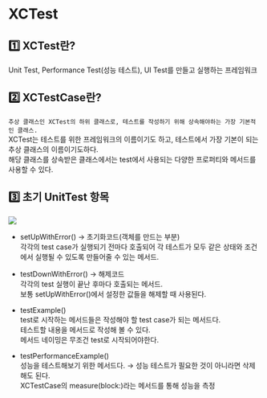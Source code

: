 # XCTest

## 1️⃣ XCTest란?
Unit Test, Performance Test(성능 테스트), UI Test를 만들고 실행하는 프레임워크

## 2️⃣ XCTestCase란?
`추상 클래스인 XCTest의 하위 클래스로, 테스트를 작성하기 위해 상속해야하는 가장 기본적인 클래스.`   
XCTest는 테스트를 위한 프레임워크의 이름이기도 하고, 테스트에서 가장 기본이 되는 추상 클래스의 이름이기도하다.   
해당 클래스를 상속받은 클래스에서는 test에서 사용되는 다양한 프로퍼티와 메서드를 사용할 수 있다.   

## 3️⃣ 초기 UnitTest 항목
<img src="https://user-images.githubusercontent.com/92699723/211242321-c27c6677-778c-41e6-bdcc-c481348cde69.png">

- setUpWithError() → 초기화코드(객체를 만드는 부분)   
각각의 test case가 실행되기 전마다 호출되어 각 테스트가 모두 같은 상태와 조건에서 실행될 수 있도록 만들어줄 수 있는 메서드.

- testDownWithError() → 해제코드   
각각의 test 실행이 끝난 후마다 호출되는 메서드.   
보통 setUpWithError()에서 설정한 값들을 해제할 때 사용된다.   

- testExample()   
test로 시작하는 메서드들은 작성해야 할 test case가 되는 메서드다.   
테스트할 내용을 메서드로 작성해 볼 수 있다.   
메서드 네이밍은 무조건 test로 시작되어야한다.   

- testPerformanceExample()   
성능을 테스트해보기 위한 메서드다. → 성능 테스트가 필요한 것이 아니라면 삭제해도 된다.   
XCTestCase의 measure(block:)라는 메서드를 통해 성능을 측정   